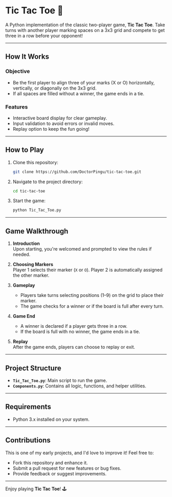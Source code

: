 # Tic Tac Toe 🎲

A Python implementation of the classic two-player game, **Tic Tac Toe**. Take turns with another player marking spaces on a 3x3 grid and compete to get three in a row before your opponent!

---

## How It Works

### Objective
- Be the first player to align three of your marks (X or O) horizontally, vertically, or diagonally on the 3x3 grid.
- If all spaces are filled without a winner, the game ends in a tie.

### Features
- Interactive board display for clear gameplay.
- Input validation to avoid errors or invalid moves.
- Replay option to keep the fun going!

---

## How to Play
1. Clone this repository:
    ```bash
    git clone https://github.com/DoctorPingu/tic-tac-toe.git
    ```
2. Navigate to the project directory:
    ```bash
    cd tic-tac-toe
    ```
3. Start the game:
    ```bash
    python Tic_Tac_Toe.py
    ```

---

## Game Walkthrough
1. **Introduction**  
   Upon starting, you're welcomed and prompted to view the rules if needed.

2. **Choosing Markers**  
   Player 1 selects their marker (`X` or `O`). Player 2 is automatically assigned the other marker.

3. **Gameplay**  
   - Players take turns selecting positions (1–9) on the grid to place their marker.
   - The game checks for a winner or if the board is full after every turn.

4. **Game End**  
   - A winner is declared if a player gets three in a row.
   - If the board is full with no winner, the game ends in a tie.

5. **Replay**  
   After the game ends, players can choose to replay or exit.

---

## Project Structure
- **`Tic_Tac_Toe.py`**: Main script to run the game.
- **`Components.py`**: Contains all logic, functions, and helper utilities.

---

## Requirements
- Python 3.x installed on your system.

---

## Contributions
This is one of my early projects, and I'd love to improve it! Feel free to:
- Fork this repository and enhance it.
- Submit a pull request for new features or bug fixes.
- Provide feedback or suggest improvements.

---

Enjoy playing **Tic Tac Toe**! 🕹️
